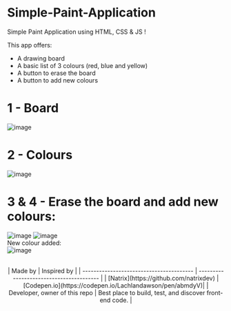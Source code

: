 # Simple-Paint-Application
Simple Paint Application using HTML, CSS &amp; JS !

This app offers:
  - A drawing board
  - A basic list of 3 colours (red, blue and yellow)
  - A button to erase the board 
  - A button to add new colours
  
# 1 - Board 
![image](https://user-images.githubusercontent.com/88579983/192105856-1cd4a47f-a2e7-4c70-8099-f56a543eaf2b.png)

# 2 - Colours 
![image](https://user-images.githubusercontent.com/88579983/192105878-16aa7dc5-5646-4f50-82a6-2c8ba18b36d7.png)

# 3 & 4 - Erase the board and add new colours: 
![image](https://user-images.githubusercontent.com/88579983/192105911-d3cdacb9-2e1a-4853-bc82-11faf1c897af.png)
![image](https://user-images.githubusercontent.com/88579983/192105928-352690a9-4d57-4bbb-b047-f5f77cc809dc.png)<br>
New colour added:<br>
![image](https://user-images.githubusercontent.com/88579983/192105946-d52463e3-5641-4cf4-9622-712ad39ad754.png)


<br>
<div align="center">
| Made by                                  | Inspired by                              |
| ---------------------------------------- | ---------------------------------------- |
| [Natrix](https://github.com/natrixdev)   | [Codepen.io](https://codepen.io/Lachlandawson/pen/abmdyV)|
| Developer, owner of this repo            | Best place to build, test, and discover front-end code.  |
</div>
